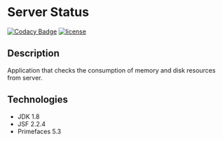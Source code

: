 # Server Status

[![Codacy Badge](https://api.codacy.com/project/badge/Grade/0a27773b4c4f4123bb144e8225a874ac)](https://www.codacy.com/app/ramonsantos/server-status?utm_source=github.com&amp;utm_medium=referral&amp;utm_content=ramonsantos/server-status&amp;utm_campaign=Badge_Grade)
[![license](https://img.shields.io/github/license/mashape/apistatus.svg)]()

## Description

Application that checks the consumption of memory and disk resources from server.

## Technologies
* JDK 1.8
* JSF 2.2.4
* Primefaces 5.3
